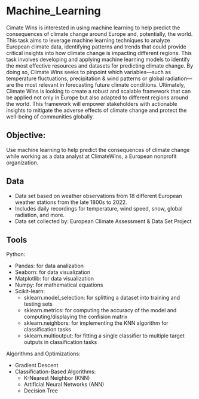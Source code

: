 # Machine_Learning
Cimate Wins is interested in using machine learning to help predict the consequences of climate change around Europe and, potentially, the world. This task aims to leverage machine learning techniques to analyze European climate data, identifying patterns and trends that could provide critical insights into how climate change is impacting different regions.
This task involves developing and applying machine learning models to identify the most effective resources and datasets for predicting climate change. By doing so, Climate Wins seeks to pinpoint which variables—such as temperature fluctuations, precipitation & wind patterns or global radiation—are the most relevant in forecasting future climate conditions.
Ultimately, Climate Wins is looking to create a robust and scalable framework that can be applied not only in Europe but also adapted to different regions around the world. This framework will empower stakeholders with actionable insights to mitigate the adverse effects of climate change and protect the well-being of communities globally.

## **Objective:**
Use machine learning to help predict the consequences of climate change while working as a data analyst at ClimateWins, a European nonprofit organization.

## **Data**
* Data set based on weather observations from 18 different European weather stations from the late 1800s to 2022.
* Includes daily recordings for temperature, wind speed, snow, global radiation, and more.
* Data set collected by: European Climate Assessment & Data Set Project

## **Tools**
Python:
  * Pandas: for data analization
  * Seaborn: for data visualization
  * Matplotlib: for data visualization
  * Numpy: for mathematical equations
  * Scikit-learn:
    * sklearn.model_selection: for splitting a dataset into training and testing sets
    * sklearn.metrics: for computing the accuracy of the model and computing/displaying the confision matrix
    * sklearn.neighbors: for implementing the KNN algorithm for classification tasks
    * sklearn.multioutput: for fitting a single classifier to multiple target outputs in classification tasks

Algorithms and Optimizations:
  * Gradient Descent
  * Classification-Based Algorithms:
    * K-Nearest Neighbor (KNN)
    * Artificial Neural Networks (ANN)
    * Decision Tree

